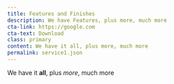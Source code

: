 ```yaml
---
title: Features and Finishes
description: We have Features, plus more, much more
cta-link: https://google.com
cta-text: Download
class: primary
content: We have it all, plus more, much more
permalink: service1.json
---
```

We have it **all**, plus *more*, much more